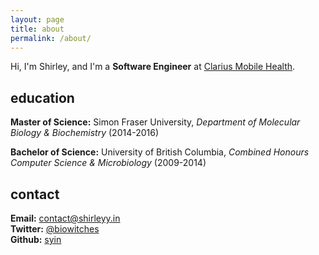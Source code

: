 ```yaml
---
layout: page
title: about
permalink: /about/
---
```


Hi, I'm Shirley, and I'm a __Software Engineer__ at [Clarius Mobile Health](https://www.clarius.me/).

## education

__Master of Science:__ Simon Fraser University, _Department of Molecular Biology &amp; Biochemistry_ (2014-2016)

__Bachelor of Science:__ University of British Columbia, _Combined Honours Computer Science &amp; Microbiology_ (2009-2014)

## contact

__Email:__ [contact@shirleyy.in](mailto:contact@shirleyy.in)  
__Twitter:__ [@biowitches](https://twitter.com/biowitches)  
__Github:__ [syin](https://github.com/syin/)